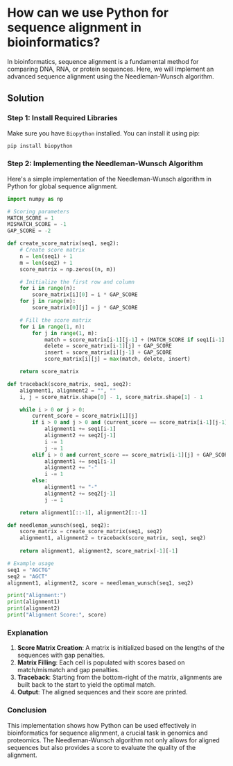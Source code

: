 # How can we use Python for sequence alignment in bioinformatics?

In bioinformatics, sequence alignment is a fundamental method for comparing DNA, RNA, or protein sequences. Here, we will implement an advanced sequence alignment using the Needleman-Wunsch algorithm.

## Solution

### Step 1: Install Required Libraries

Make sure you have `Biopython` installed. You can install it using pip:

```bash
pip install biopython
```

### Step 2: Implementing the Needleman-Wunsch Algorithm

Here's a simple implementation of the Needleman-Wunsch algorithm in Python for global sequence alignment.

```python
import numpy as np

# Scoring parameters
MATCH_SCORE = 1
MISMATCH_SCORE = -1
GAP_SCORE = -2

def create_score_matrix(seq1, seq2):
    # Create score matrix
    n = len(seq1) + 1
    m = len(seq2) + 1
    score_matrix = np.zeros((n, m))

    # Initialize the first row and column
    for i in range(n):
        score_matrix[i][0] = i * GAP_SCORE
    for j in range(m):
        score_matrix[0][j] = j * GAP_SCORE

    # Fill the score matrix
    for i in range(1, n):
        for j in range(1, m):
            match = score_matrix[i-1][j-1] + (MATCH_SCORE if seq1[i-1] == seq2[j-1] else MISMATCH_SCORE)
            delete = score_matrix[i-1][j] + GAP_SCORE
            insert = score_matrix[i][j-1] + GAP_SCORE
            score_matrix[i][j] = max(match, delete, insert)

    return score_matrix

def traceback(score_matrix, seq1, seq2):
    alignment1, alignment2 = "", ""
    i, j = score_matrix.shape[0] - 1, score_matrix.shape[1] - 1

    while i > 0 or j > 0:
        current_score = score_matrix[i][j]
        if i > 0 and j > 0 and (current_score == score_matrix[i-1][j-1] + (MATCH_SCORE if seq1[i-1] == seq2[j-1] else MISMATCH_SCORE)):
            alignment1 += seq1[i-1]
            alignment2 += seq2[j-1]
            i -= 1
            j -= 1
        elif i > 0 and current_score == score_matrix[i-1][j] + GAP_SCORE:
            alignment1 += seq1[i-1]
            alignment2 += "-"
            i -= 1
        else:
            alignment1 += "-"
            alignment2 += seq2[j-1]
            j -= 1

    return alignment1[::-1], alignment2[::-1]

def needleman_wunsch(seq1, seq2):
    score_matrix = create_score_matrix(seq1, seq2)
    alignment1, alignment2 = traceback(score_matrix, seq1, seq2)
    
    return alignment1, alignment2, score_matrix[-1][-1]

# Example usage
seq1 = "AGCTG"
seq2 = "AGCT"
alignment1, alignment2, score = needleman_wunsch(seq1, seq2)

print("Alignment:")
print(alignment1)
print(alignment2)
print("Alignment Score:", score)
```

### Explanation

1. **Score Matrix Creation**: A matrix is initialized based on the lengths of the sequences with gap penalties.
2. **Matrix Filling**: Each cell is populated with scores based on match/mismatch and gap penalties.
3. **Traceback**: Starting from the bottom-right of the matrix, alignments are built back to the start to yield the optimal match.
4. **Output**: The aligned sequences and their score are printed.

### Conclusion

This implementation shows how Python can be used effectively in bioinformatics for sequence alignment, a crucial task in genomics and proteomics. The Needleman-Wunsch algorithm not only allows for aligned sequences but also provides a score to evaluate the quality of the alignment.